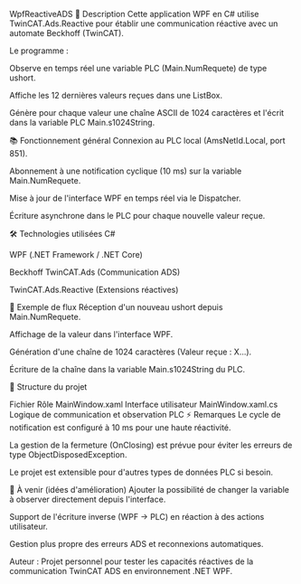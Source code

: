 WpfReactiveADS
🔧 Description
Cette application WPF en C# utilise TwinCAT.Ads.Reactive pour établir une communication réactive avec un automate Beckhoff (TwinCAT).

Le programme :

Observe en temps réel une variable PLC (Main.NumRequete) de type ushort.

Affiche les 12 dernières valeurs reçues dans une ListBox.

Génère pour chaque valeur une chaîne ASCII de 1024 caractères et l'écrit dans la variable PLC Main.s1024String.

📚 Fonctionnement général
Connexion au PLC local (AmsNetId.Local, port 851).

Abonnement à une notification cyclique (10 ms) sur la variable Main.NumRequete.

Mise à jour de l'interface WPF en temps réel via le Dispatcher.

Écriture asynchrone dans le PLC pour chaque nouvelle valeur reçue.

🛠️ Technologies utilisées
C#

WPF (.NET Framework / .NET Core)

Beckhoff TwinCAT.Ads (Communication ADS)

TwinCAT.Ads.Reactive (Extensions réactives)

🧩 Exemple de flux
Réception d'un nouveau ushort depuis Main.NumRequete.

Affichage de la valeur dans l'interface WPF.

Génération d'une chaîne de 1024 caractères (Valeur reçue : X...).

Écriture de la chaîne dans la variable Main.s1024String du PLC.

📄 Structure du projet

Fichier	Rôle
MainWindow.xaml	Interface utilisateur
MainWindow.xaml.cs	Logique de communication et observation PLC
⚡ Remarques
Le cycle de notification est configuré à 10 ms pour une haute réactivité.

La gestion de la fermeture (OnClosing) est prévue pour éviter les erreurs de type ObjectDisposedException.

Le projet est extensible pour d'autres types de données PLC si besoin.

🚀 À venir (idées d'amélioration)
Ajouter la possibilité de changer la variable à observer directement depuis l'interface.

Support de l'écriture inverse (WPF → PLC) en réaction à des actions utilisateur.

Gestion plus propre des erreurs ADS et reconnexions automatiques.

Auteur :
Projet personnel pour tester les capacités réactives de la communication TwinCAT ADS en environnement .NET WPF.

